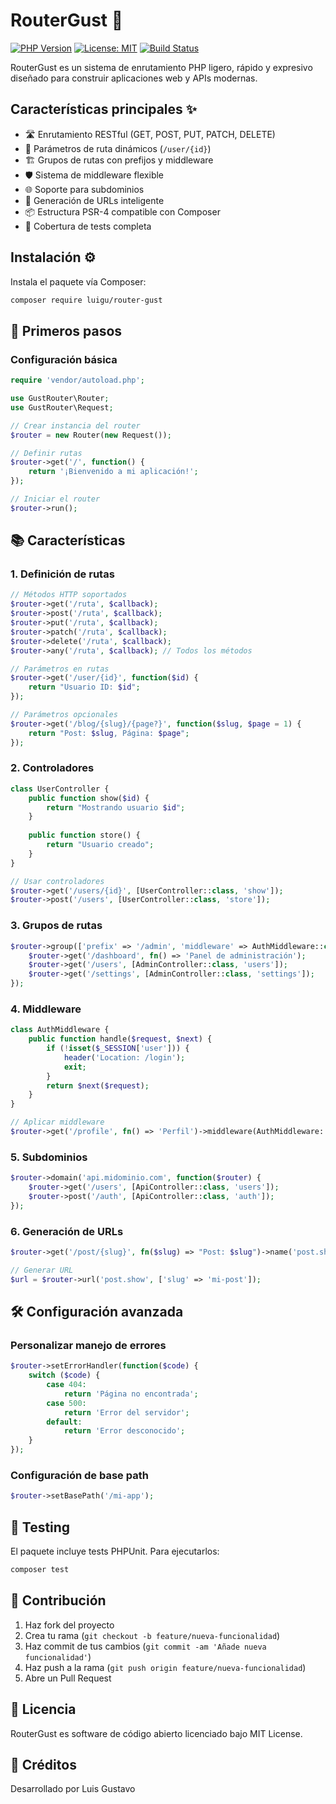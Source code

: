 # RouterGust 🚀

[![PHP Version](https://img.shields.io/badge/php-%3E%3D7.2.5-blue)](https://php.net/)
[![License: MIT](https://img.shields.io/badge/License-MIT-yellow.svg)](https://opensource.org/licenses/MIT)
[![Build Status](https://github.com/grunst3r/RouterGust/actions/workflows/tests.yml/badge.svg)](https://github.com/grunst3r/RouterGust/actions)

RouterGust es un sistema de enrutamiento PHP ligero, rápido y expresivo diseñado para construir aplicaciones web y APIs modernas.

## Características principales ✨

- 🛣️ Enrutamiento RESTful (GET, POST, PUT, PATCH, DELETE)
- 🧩 Parámetros de ruta dinámicos (`/user/{id}`)
- 🏗️ Grupos de rutas con prefijos y middleware
- 🛡️ Sistema de middleware flexible
- 🌐 Soporte para subdominios
- 🔗 Generación de URLs inteligente
- 📦 Estructura PSR-4 compatible con Composer
- 🧪 Cobertura de tests completa

## Instalación ⚙️

Instala el paquete vía Composer:

```bash
composer require luigu/router-gust
```

## 🚀 Primeros pasos

### Configuración básica

```php
require 'vendor/autoload.php';

use GustRouter\Router;
use GustRouter\Request;

// Crear instancia del router
$router = new Router(new Request());

// Definir rutas
$router->get('/', function() {
    return '¡Bienvenido a mi aplicación!';
});

// Iniciar el router
$router->run();
```

## 📚 Características

### 1. Definición de rutas

```php
// Métodos HTTP soportados
$router->get('/ruta', $callback);
$router->post('/ruta', $callback);
$router->put('/ruta', $callback);
$router->patch('/ruta', $callback);
$router->delete('/ruta', $callback);
$router->any('/ruta', $callback); // Todos los métodos

// Parámetros en rutas
$router->get('/user/{id}', function($id) {
    return "Usuario ID: $id";
});

// Parámetros opcionales
$router->get('/blog/{slug}/{page?}', function($slug, $page = 1) {
    return "Post: $slug, Página: $page";
});
```

### 2. Controladores

```php
class UserController {
    public function show($id) {
        return "Mostrando usuario $id";
    }
    
    public function store() {
        return "Usuario creado";
    }
}

// Usar controladores
$router->get('/users/{id}', [UserController::class, 'show']);
$router->post('/users', [UserController::class, 'store']);
```

### 3. Grupos de rutas

```php
$router->group(['prefix' => '/admin', 'middleware' => AuthMiddleware::class], function($router) {
    $router->get('/dashboard', fn() => 'Panel de administración');
    $router->get('/users', [AdminController::class, 'users']);
    $router->get('/settings', [AdminController::class, 'settings']);
});
```

### 4. Middleware

```php
class AuthMiddleware {
    public function handle($request, $next) {
        if (!isset($_SESSION['user'])) {
            header('Location: /login');
            exit;
        }
        return $next($request);
    }
}

// Aplicar middleware
$router->get('/profile', fn() => 'Perfil')->middleware(AuthMiddleware::class);
```

### 5. Subdominios

```php
$router->domain('api.midominio.com', function($router) {
    $router->get('/users', [ApiController::class, 'users']);
    $router->post('/auth', [ApiController::class, 'auth']);
});
```

### 6. Generación de URLs

```php
$router->get('/post/{slug}', fn($slug) => "Post: $slug")->name('post.show');

// Generar URL
$url = $router->url('post.show', ['slug' => 'mi-post']);
```

## 🛠️ Configuración avanzada

### Personalizar manejo de errores

```php
$router->setErrorHandler(function($code) {
    switch ($code) {
        case 404:
            return 'Página no encontrada';
        case 500:
            return 'Error del servidor';
        default:
            return 'Error desconocido';
    }
});
```

### Configuración de base path

```php
$router->setBasePath('/mi-app');
```

## 🧪 Testing

El paquete incluye tests PHPUnit. Para ejecutarlos:

```bash
composer test
```

## 🤝 Contribución

1. Haz fork del proyecto
2. Crea tu rama (`git checkout -b feature/nueva-funcionalidad`)
3. Haz commit de tus cambios (`git commit -am 'Añade nueva funcionalidad'`)
4. Haz push a la rama (`git push origin feature/nueva-funcionalidad`)
5. Abre un Pull Request

## 📜 Licencia

RouterGust es software de código abierto licenciado bajo MIT License.

## 🌟 Créditos

Desarrollado por Luis Gustavo
